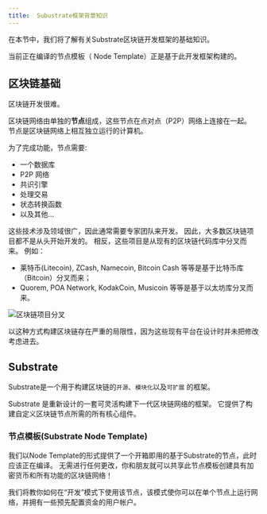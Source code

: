```yaml
---
title:  Subustrate框架背景知识
---
```


在本节中，我们将了解有关Substrate区块链开发框架的基础知识。

当前正在编译的节点模板（ Node Template）正是基于此开发框架构建的。


## 区块链基础

区块链开发很难。

区块链网络由单独的**节点**组成，这些节点在点对点（P2P）网络上连接在一起。 节点是区块链网络上相互独立运行的计算机。


为了完成功能，节点需要:

- 一个数据库
- P2P 网络
- 共识引擎
- 处理交易
- 状态转换函数
- 以及其他...


这些技术涉及领域很广，因此通常需要专家团队来开发。 因此，大多数区块链项目都不是从头开始开发的。 相反，这些项目是从现有的区块链代码库中分叉而来。 例如：

-  莱特币(Litecoin), ZCash, Namecoin, Bitcoin Cash 等等是基于比特币库（Bitcoin）分叉而来；
- Quorem, POA Network, KodakCoin, Musicoin 等等是基于以太坊库分叉而来。

![区块链项目分叉](assets/tutorials/first-chain/forks.png)


以这种方式构建区块链存在严重的局限性，因为这些现有平台在设计时并未把修改考虑进去。



## Substrate



Substrate是一个用于构建区块链的``开源``、`模块化`以及`可扩展` 的框架。

Substrate 是重新设计的一套可灵活构建下一代区块链网络的框架。 它提供了构建自定义区块链节点所需的所有核心组件。



### 节点模板(Substrate Node Template)

我们以Node Template的形式提供了一个开箱即用的基于Substrate的节点，此时应该正在编译。 无需进行任何更改，你和朋友就可以共享此节点模板创建具有加密货币和所有功能的区块链网络！



我们将教你如何在“开发”模式下使用该节点，该模式使你可以在单个节点上运行网络，并拥有一些预先配置资金的用户帐户。


